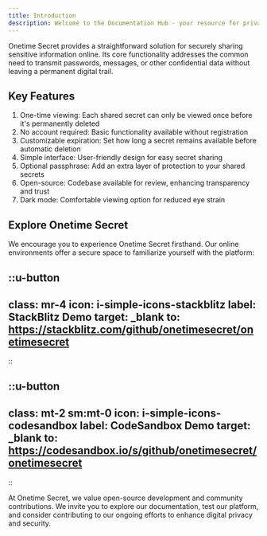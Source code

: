 ```yaml
---
title: Introduction
description: Welcome to the Documentation Hub - your resource for privacy-focused, ephemeral secret sharing.
---
```


Onetime Secret provides a straightforward solution for securely sharing sensitive information online. Its core functionality addresses the common need to transmit passwords, messages, or other confidential data without leaving a permanent digital trail.


## Key Features


1. One-time viewing: Each shared secret can only be viewed once before it's permanently deleted
2. No account required: Basic functionality available without registration
3. Customizable expiration: Set how long a secret remains available before automatic deletion
4. Simple interface: User-friendly design for easy secret sharing
5. Optional passphrase: Add an extra layer of protection to your shared secrets
6. Open-source: Codebase available for review, enhancing transparency and trust
7. Dark mode: Comfortable viewing option for reduced eye strain




## Explore Onetime Secret

We encourage you to experience Onetime Secret firsthand. Our online environments offer a secure space to familiarize yourself with the platform:

::u-button
---
class: mr-4
icon: i-simple-icons-stackblitz
label: StackBlitz Demo
target: _blank
to: https://stackblitz.com/github/onetimesecret/onetimesecret
---
::

::u-button
---
class: mt-2 sm:mt-0
icon: i-simple-icons-codesandbox
label: CodeSandbox Demo
target: _blank
to: https://codesandbox.io/s/github/onetimesecret/onetimesecret
---
::


At Onetime Secret, we value open-source development and community contributions. We invite you to explore our documentation, test our platform, and consider contributing to our ongoing efforts to enhance digital privacy and security.
